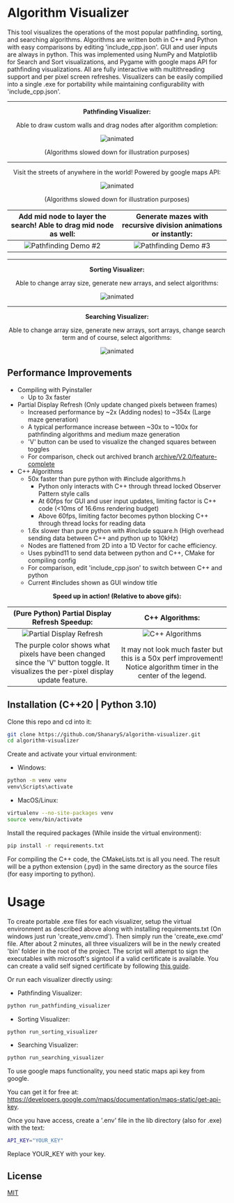 # Algorithm Visualizer

This tool visualizes the operations of the most popular pathfinding, sorting, and searching algorithms. Algorithms are written both in C++ and Python with easy comparisons by editing 'include_cpp.json'. GUI and user inputs are always in python. This was implemented using NumPy and Matplotlib for Search and Sort visualizations, and Pygame with google maps API for pathfinding visualizations. All are fully interactive with multithreading support and per pixel screen refreshes. Visualizers can be easily compilied into a single .exe for portability while maintaining configurability with 'include_cpp.json'.

***

<p align="center">
  <strong>Pathfinding Visualizer:</strong>
</p>

<p align="center">
  Able to draw custom walls and drag nodes after algorithm completion:
</p>

<p align="center">
  <img src="https://user-images.githubusercontent.com/86130442/132488928-2ddace80-7be9-404d-903e-ecfe360bbf7f.gif" alt="animated" />
</p>

<p align="center">
  (Algorithms slowed down for illustration purposes)
</p>

***

<p align="center">
  Visit the streets of anywhere in the world! Powered by google maps API:
</p>

<p align="center">
  <img src="https://user-images.githubusercontent.com/86130442/135311945-822a86b2-e09a-480d-bd98-c21d604a2f8f.gif" alt="animated" />
</p>

<p align="center">
  (Algorithms slowed down for illustration purposes)
</p>

Add mid node to layer the search! Able to drag mid node as well:             |  Generate mazes with recursive division animations or instantly:
:-------------------------:|:-------------------------:
![Pathfinding Demo #2](https://user-images.githubusercontent.com/86130442/132563386-554f632d-e1bf-41f8-9e5d-1f6e06487186.gif)  |  ![Pathfinding Demo #3](https://user-images.githubusercontent.com/86130442/132563681-c7387b5b-f8b3-4e7b-9578-34428a0f850c.gif)

***

<p align="center">
  <strong>Sorting Visualizer:</strong>
</p>

<p align="center">
  Able to change array size, generate new arrays, and select algorithms:
</p>

<p align="center">
  <img src="https://user-images.githubusercontent.com/86130442/131289060-9d2ca6a5-ad37-464c-bcdc-fbd57ab08cdd.gif" alt="animated" />
</p>

***

<p align="center">
  <strong>Searching Visualizer:</strong>
</p>

<p align="center">
  Able to change array size, generate new arrays, sort arrays, change search term and of course, select algorithms:
</p>

<p align="center">
  <img src="https://user-images.githubusercontent.com/86130442/131287945-a9409a1d-7f8e-4396-af52-14591e421225.gif" alt="animated" />
</p>

## Performance Improvements

* Compiling with Pyinstaller
  * Up to 3x faster
* Partial Display Refresh (Only update changed pixels between frames)
  * Increased performance by ~2x (Adding nodes) to ~354x (Large maze generation)
  * A typical performance increase between ~30x to ~100x for pathfinding algorithms and medium maze generation
  * 'V' button can be used to visualize the changed squares between toggles
  * For comparison, check out archived branch [archive/V2.0/feature-complete](https://github.com/ShanaryS/algorithm-visualizer/tree/archive/V2.0/feature-complete)
* C++ Algorithms
  * 50x faster than pure python with #include algorithms.h
    * Python only interacts with C++ through thread locked Observer Pattern style calls
    * At 60fps for GUI and user input updates, limiting factor is C++ code (<10ms of 16.6ms rendering budget)
    * Above 60fps, limiting factor becomes python blocking C++ through thread locks for reading data
  * 1.6x slower than pure python with #include square.h (High overhead sending data between C++ and python up to 10kHz)
  * Nodes are flattened from 2D into a 1D Vector for cache efficiency.
  * Uses pybind11 to send data between python and C++, CMake for compiling config
  * For comparison, edit 'include_cpp.json' to switch between C++ and python
  * Current #includes shown as GUI window title

<p align="center">
  <strong>Speed up in action! (Relative to above gifs):</strong>
</p>

(Pure Python) Partial Display Refresh Speedup: | C++ Algorithms:
:-------------------------:|:-------------------------:
![Partial Display Refresh](https://user-images.githubusercontent.com/86130442/160454970-8e499a0f-32ee-4165-8376-856f05f726f1.gif)  |  ![C++ Algorithms](https://user-images.githubusercontent.com/86130442/163631616-48356d80-b529-4321-adea-dcca5eb4f4aa.gif)
The purple color shows what pixels have been changed since the 'V' button toggle. It visualizes the per-pixel display update feature. | It may not look much faster but this is a 50x perf improvement! Notice algorithm timer in the center of the legend.

## Installation (C++20 | Python 3.10)

Clone this repo and cd into it:

```bash
git clone https://github.com/ShanaryS/algorithm-visualizer.git
cd algorithm-visualizer
```

Create and activate your virtual environment:

* Windows:
```bash
python -m venv venv
venv\Scripts\activate
```

* MacOS/Linux:
```bash
virtualenv --no-site-packages venv
source venv/bin/activate
```

Install the required packages (While inside the virtual environment):

```bash
pip install -r requirements.txt
```

For compiling the C++ code, the CMakeLists.txt is all you need. The result will be a python extension (.pyd) in the same directory as the source files (for easy importing to python).

# Usage

To create portable .exe files for each visualizer, setup the virtual environment as described above along with installing requirements.txt (On windows just run 'create_venv.cmd').
Then simply run the 'create_exe.cmd' file. After about 2 minutes, all three visualizers will be in the newly created 'bin' folder in the root of the project.
The script will attempt to sign the executables with microsoft's signtool if a valid certificate is available. You can create a valid self signed certificate by following [this guide](https://stackoverflow.com/a/47144138).

Or run each visualizer directly using:

* Pathfinding Visualizer:
```bash
python run_pathfinding_visualizer
```

* Sorting Visualizer:
```bash
python run_sorting_visualizer
```

* Searching Visualizer:
```bash
python run_searching_visualizer
```

To use google maps functionality, you need static maps api key from google.

You can get it for free at: https://developers.google.com/maps/documentation/maps-static/get-api-key.

Once you have access, create a '.env' file in the lib directory (also for .exe) with the text:
```bash
API_KEY="YOUR_KEY"
```
Replace YOUR_KEY with your key.

## License
[MIT](https://github.com/ShanaryS/algorithm-visualizer/blob/main/LICENSE)
